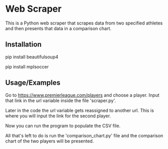 # Web Scraper

This is a Python web scraper that scrapes data from two specified athletes and then presents that data in a comparison chart.

## Installation

pip install beautifulsoup4

pip install mplsoccer

## Usage/Examples

Go to https://www.premierleague.com/players and choose a player. Input that link in the url variable inside the file 'scraper.py'.

Later in the code the url variable gets reassigned to another url. This is where you will input the link for the second player.

Now you can run the program to populate the CSV file.

All that's left to do is run the 'comparison_chart.py' file and the comparison chart of the two players will be presented.
